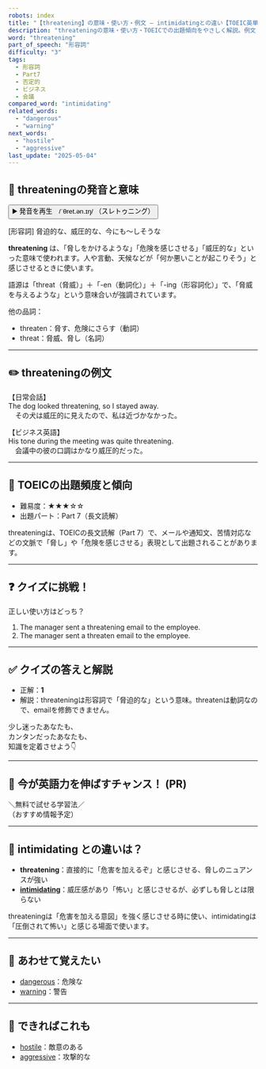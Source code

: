 ```yaml
---
robots: index
title: "【threatening】の意味・使い方・例文 ― intimidatingとの違い【TOEIC英単語】"
description: "threateningの意味・使い方・TOEICでの出題傾向をやさしく解説。例文・クイズ付きでintimidatingとの違いもわかりやすく学べます。"
word: "threatening"
part_of_speech: "形容詞"
difficulty: "3"
tags:
  - 形容詞
  - Part7
  - 否定的
  - ビジネス
  - 会議
compared_word: "intimidating"
related_words:
  - "dangerous"
  - "warning"
next_words:
  - "hostile"
  - "aggressive"
last_update: "2025-05-04"
---
```


## 🔰 threateningの発音と意味

<button class="play-audio" onclick="playTTS('threatening')">
  <span class="play-audio-main">
    ▶️ 発音を再生　/ˈθret.ən.ɪŋ/
  </span>
  <span class="play-audio-sub">
    （スレトゥニング）
  </span>
</button>

[形容詞] 脅迫的な、威圧的な、今にも～しそうな

**threatening** は、「脅しをかけるような」「危険を感じさせる」「威圧的な」といった意味で使われます。人や言動、天候などが「何か悪いことが起こりそう」と感じさせるときに使います。

語源は「threat（脅威）」＋「-en（動詞化）」＋「-ing（形容詞化）」で、「脅威を与えるような」という意味合いが強調されています。

他の品詞：  
- threaten：脅す、危険にさらす（動詞）
- threat：脅威、脅し（名詞）

---

## ✏️ threateningの例文

【日常会話】  
The dog looked threatening, so I stayed away.  
　その犬は威圧的に見えたので、私は近づかなかった。

【ビジネス英語】  
His tone during the meeting was quite threatening.  
　会議中の彼の口調はかなり威圧的だった。

---

## 🎯 TOEICの出題頻度と傾向

- 難易度：★★★☆☆
- 出題パート：Part 7（長文読解）

threateningは、TOEICの長文読解（Part 7）で、メールや通知文、苦情対応などの文脈で「脅し」や「危険を感じさせる」表現として出題されることがあります。

---

## ❓ クイズに挑戦！

正しい使い方はどっち？

1. The manager sent a threatening email to the employee.  
2. The manager sent a threaten email to the employee.

---

## ✅ クイズの答えと解説

- 正解：**1**
- 解説：threateningは形容詞で「脅迫的な」という意味。threatenは動詞なので、emailを修飾できません。

少し迷ったあなたも、  
カンタンだったあなたも、  
知識を定着させよう👇️

---

## 🚀 今が英語力を伸ばすチャンス！ (PR)

<div class="info-center">
＼無料で試せる学習法／<br>  
（おすすめ情報予定）
</div>

---

## 🤔  intimidating との違いは？

- **threatening**：直接的に「危害を加えるぞ」と感じさせる、脅しのニュアンスが強い
- **[intimidating](/word/intimidating/)**：威圧感があり「怖い」と感じさせるが、必ずしも脅しとは限らない

threateningは「危害を加える意図」を強く感じさせる時に使い、intimidatingは「圧倒されて怖い」と感じる場面で使います。

---

## 🧩 あわせて覚えたい

- [dangerous](/word/dangerous/)：危険な
- [warning](/word/warning/)：警告

---

## 📖 できればこれも

- [hostile](/word/hostile/)：敵意のある
- [aggressive](/word/aggressive/)：攻撃的な

<!-- cvid: aid10_bid02 -->
